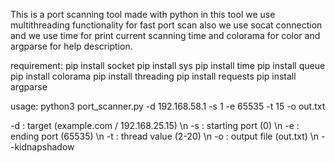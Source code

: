 This is a port scanning tool made with python 
in this tool we use multithreading functionality for fast port scan
also we use socat connection and we use time for print current scanning time 
and colorama for color and argparse for help description.


requirement:
pip install socket
pip install sys
pip install time
pip install queue
pip install colorama
pip install threading
pip install requests
pip install argparse

usage:
python3 port_scanner.py -d 192.168.58.1 -s 1 -e 65535 -t 15 -o out.txt

-d : target (example.com / 192.168.25.15) \n
-s : starting port (0) \n
-e : ending port (65535) \n
-t : thread value (2-20) \n
-o : output file (out.txt) \n
                                                                                          --kidnapshadow



